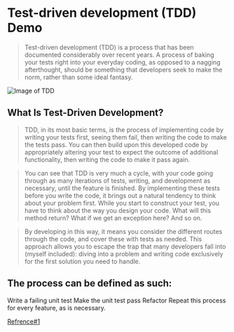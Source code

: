 # Test-driven development (TDD) Demo

> Test-driven development (TDD) is a process that has been documented considerably over recent years. A process of baking your tests right into your everyday coding, as opposed to a nagging afterthought, should be something that developers seek to make the norm, rather than some ideal fantasy.

![Image of TDD](https://cms-assets.tutsplus.com/uploads/users/34/posts/15738/image/tdd-cycle.jpg)


## What Is Test-Driven Development?
> TDD, in its most basic terms, is the process of implementing code by writing your tests first, seeing them fail, then writing the code to make the tests pass. You can then build upon this developed code by appropriately altering your test to expect the outcome of additional functionality, then writing the code to make it pass again.

> You can see that TDD is very much a cycle, with your code going through as many iterations of tests, writing, and development as necessary, until the feature is finished. By implementing these tests before you write the code, it brings out a natural tendency to think about your problem first. While you start to construct your test, you have to think about the way you design your code. What will this method return? What if we get an exception here? And so on. 

> By developing in this way, it means you consider the different routes through the code, and cover these with tests as needed. This approach allows you to escape the trap that many developers fall into (myself included): diving into a problem and writing code exclusively for the first solution you need to handle.

## The process can be defined as such:

Write a failing unit test
Make the unit test pass
Refactor
Repeat this process for every feature, as is necessary.

[Refrence#1](https://code.tutsplus.com/tutorials/beginning-test-driven-development-in-python--net-30137)
